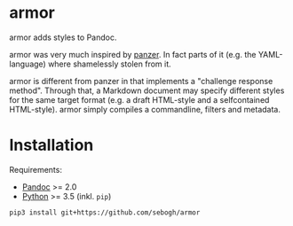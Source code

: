 # armor

armor adds styles to Pandoc. 

armor was very much inspired by [panzer]. In fact parts of it (e.g. the YAML-language) where shamelessly stolen from it. 

armor is different from panzer in that implements a "challenge response method". Through that, a Markdown document may specify different styles for the same target format (e.g. a draft HTML-style and a selfcontained HTML-style). armor simply compiles a commandline, filters and metadata.

# Installation

Requirements:

-    [Pandoc] >= 2.0
-    [Python] >= 3.5 (inkl. `pip`)

````bash
pip3 install git+https://github.com/sebogh/armor
````

[Pandoc]: https://pandoc.org/
[Python]: https://www.python.org/downloads/
[panzer]: https://github.com/msprev/panzer
